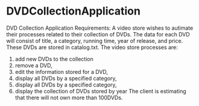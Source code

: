 # DVDCollectionApplication
DVD Collection Application Requirements:
A video store wishes to autimate their processes related to their collection of DVDs. The data for each DVD will consist of title, a category, running time, year of release, and price. These DVDs are stored in catalog.txt.
The video store processes are:
1. add new DVDs to the collection
2. remove a DVD,
3. edit the information stored for a DVD,
4. display all DVDs by a specified category,
5. display all DVDs by a specified category,
6. display the collection of DVDs stored by year
The client is estimating that there will not own more than 100DVDs.

